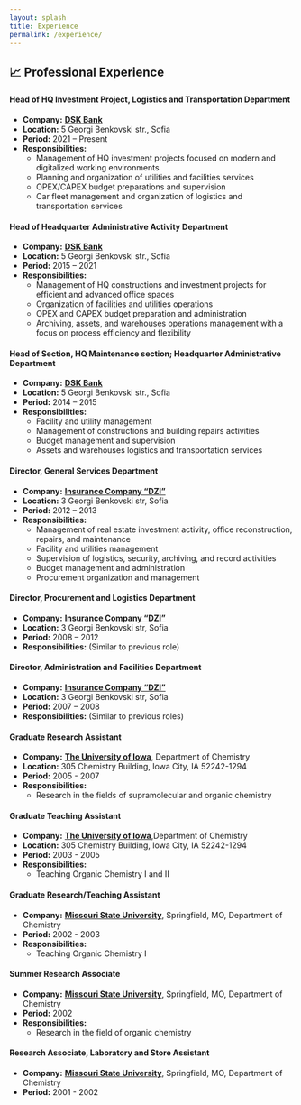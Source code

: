 ```yaml
---
layout: splash
title: Experience
permalink: /experience/
---
```


## 📈 Professional Experience

#### Head of HQ Investment Project, Logistics and Transportation Department
- **Company:** **[DSK Bank](https://dskbank.bg/)**
- **Location:** 5 Georgi Benkovski str., Sofia
- **Period:** 2021 – Present
- **Responsibilities:**
  - Management of HQ investment projects focused on modern and digitalized working environments
  - Planning and organization of utilities and facilities services
  - OPEX/CAPEX budget preparations and supervision
  - Car fleet management and organization of logistics and transportation services

#### Head of Headquarter Administrative Activity Department
- **Company:** **[DSK Bank](https://dskbank.bg/)**
- **Location:** 5 Georgi Benkovski str., Sofia
- **Period:** 2015 – 2021
- **Responsibilities:**
  - Management of HQ constructions and investment projects for efficient and advanced office spaces
  - Organization of facilities and utilities operations
  - OPEX and CAPEX budget preparation and administration
  - Archiving, assets, and warehouses operations management with a focus on process efficiency and flexibility

#### Head of Section, HQ Maintenance section; Headquarter Administrative Department
- **Company:** **[DSK Bank](https://dskbank.bg/)**
- **Location:** 5 Georgi Benkovski str., Sofia
- **Period:** 2014 – 2015
- **Responsibilities:**
  - Facility and utility management
  - Management of constructions and building repairs activities
  - Budget management and supervision
  - Assets and warehouses logistics and transportation services

#### Director, General Services Department
- **Company:** **[Insurance Company “DZI”](https://www.dzi.bg/)**
- **Location:** 3 Georgi Benkovski str, Sofia
- **Period:** 2012 – 2013
- **Responsibilities:**
  - Management of real estate investment activity, office reconstruction, repairs, and maintenance
  - Facility and utilities management
  - Supervision of logistics, security, archiving, and record activities
  - Budget management and administration
  - Procurement organization and management

#### Director, Procurement and Logistics Department
- **Company:** **[Insurance Company “DZI”](https://www.dzi.bg/)**
- **Location:** 3 Georgi Benkovski str, Sofia
- **Period:** 2008 – 2012
- **Responsibilities:** (Similar to previous role)

#### Director, Administration and Facilities Department
- **Company:** **[Insurance Company “DZI”](https://www.dzi.bg/)**
- **Location:** 3 Georgi Benkovski str, Sofia
- **Period:** 2007 – 2008
- **Responsibilities:** (Similar to previous roles)

#### Graduate Research Assistant
- **Company:** **[The University of Iowa](https://uiowa.com/)**, Department of Chemistry
- **Location:** 305 Chemistry Building, Iowa City, IA 52242-1294
- **Period:** 2005 - 2007
- **Responsibilities:**
  - Research in the fields of supramolecular and organic chemistry

#### Graduate Teaching Assistant
- **Company:** **[The University of Iowa](https://uiowa.com/)**,Department of Chemistry
- **Location:** 305 Chemistry Building, Iowa City, IA 52242-1294
- **Period:** 2003 - 2005
- **Responsibilities:**
  - Teaching Organic Chemistry I and II

#### Graduate Research/Teaching Assistant
- **Company:** **[Missouri State University](https://www.missouristate.edu/)**, Springfield, MO, Department of Chemistry
- **Period:** 2002 - 2003
- **Responsibilities:**
  - Teaching Organic Chemistry I

#### Summer Research Associate
- **Company:** **[Missouri State University](https://www.missouristate.edu/)**, Springfield, MO, Department of Chemistry
- **Period:** 2002
- **Responsibilities:**
  - Research in the field of organic chemistry

#### Research Associate, Laboratory and Store Assistant
- **Company:** **[Missouri State University](https://www.missouristate.edu/)**, Springfield, MO, Department of Chemistry
- **Period:** 2001 - 2002

